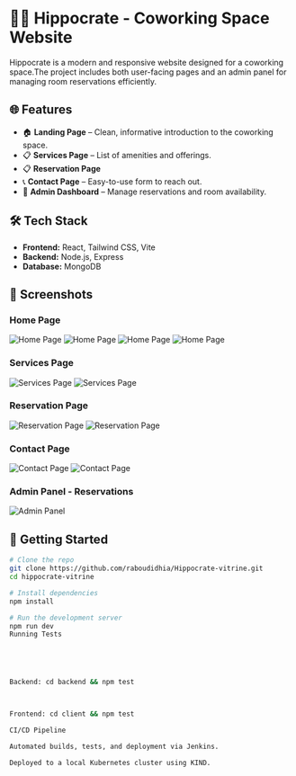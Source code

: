 # 🧑‍⚕️ Hippocrate - Coworking Space Website

Hippocrate is a modern and responsive website designed for a coworking space.The project includes both user-facing pages and an admin panel for managing room reservations efficiently.

## 🌐 Features

- 🏠 **Landing Page** – Clean, informative introduction to the coworking space.
- 📋 **Services Page** – List of amenities and offerings.
- 📋 **Reservation Page**
- 📞 **Contact Page** – Easy-to-use form to reach out.
- 🔐 **Admin Dashboard** – Manage reservations and room availability.

## 🛠️ Tech Stack

- **Frontend:** React, Tailwind CSS, Vite
- **Backend:** Node.js, Express 
- **Database:** MongoDB


## 📸 Screenshots

### Home Page

![Home Page](screenshots/image.png)
![Home Page](screenshots/home2.png)
![Home Page](screenshots/home3.png)
![Home Page](screenshots/home4.png)


### Services Page

![Services Page](screenshots/service1.png)
![Services Page](screenshots/service2.png)

### Reservation Page 

![Reservation Page](screenshots/reservation1.png)
![Reservation Page](screenshots/reservation2.png)

### Contact Page 
![Contact Page](screenshots/contact.png)
![Contact Page](screenshots/contact2.png)



### Admin Panel - Reservations

![Admin Panel](screenshots/admin.png)



## 🚀 Getting Started

```bash
# Clone the repo
git clone https://github.com/raboudidhia/Hippocrate-vitrine.git
cd hippocrate-vitrine

# Install dependencies
npm install

# Run the development server
npm run dev
Running Tests





Backend: cd backend && npm test



Frontend: cd client && npm test

CI/CD Pipeline

Automated builds, tests, and deployment via Jenkins.

Deployed to a local Kubernetes cluster using KIND.